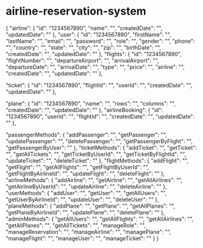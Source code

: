 # airline-reservation-system

{
"airline": {
"id": "1234567890",
"name": "",
"createdDate": "",
"updatedDate": ""
},
"user": {
"id": "1234567890",
"firstName": "",
"lastName": "",
"email": "",
"password": "",
"role": "",
"gender": "",
"phone": "",
"country": "",
"state": "",
"city": "",
"zip": "",
"birthDate": "",
"createdDate": "",
"updatedDate": ""
},
"flights": {
"id": "1234567890",
"flightNumber": "",
"departureAirport": "",
"arrivalAirport": "",
"departureDate": "",
"arrivalDate": "",
"type": "",
"price": "",
"airline": "",
"createdDate": "",
"updatedDate": ""
},

"ticket": {
"id": "1234567890",
"flightId": "",
"userId": "",
"createdDate": "",
"updatedDate": ""
},

"plane": {
"id": "1234567890",
"name": "",
"rows": "",
"columns": "",
"createdDate": "",
"updatedDate": ""
},
"airlineBooking": {
"id": "1234567890",
"userId": "",
"flightId": "",
"createdDate": "",
"updatedDate": ""
},

"passengerMethods": {
"addPassenger": "",
"getPassenger": "",
"updatePassenger": "",
"deletePassenger": "",
"getPassengerByFlight": "",
"getPassengerByUser": ""
},
"ticketMethods": {
"addTicket": "",
"getTicket": "",
"getAllTickets": "",
"getTicketByUserId": "",
"getTicketByFlightId": "",
"updateTicket": "",
"deleteTicket": ""
},
"flightMethods": {
"addFlight": "",
"getFlight": "",
"getAllFlights": "",
"getFlightByUserId": "",
"getFlightByAirlineId": "",
"updateFlight": "",
"deleteFlight": ""
},
"airlineMethods": {
"addAirline": "",
"getAirline": "",
"getAllAirlines": "",
"getAirlineByUserId": "",
"updateAirline": "",
"deleteAirline": ""
},
"userMethods": {
"addUser": "",
"getUser": "",
"getAllUsers": "",
"getUserByAirlineId": "",
"updateUser": "",
"deleteUser": ""
},
"planeMethods": {
"addPlane": "",
"getPlane": "",
"getAllPlanes": "",
"getPlaneByAirlineId": "",
"updatePlane": "",
"deletePlane": ""
},
"adminMethods": {
"getAllUsers": "",
"getAllFlights": "",
"getAllAirlines": "",
"getAllPlanes": "",
"getAllTickets": "",
"manageRole": "",
"manageReservation": "",
"manageAirline": "",
"managePlane": "",
"manageFlight": "",
"manageUser": "",
"manageTicket": ""
}
}
